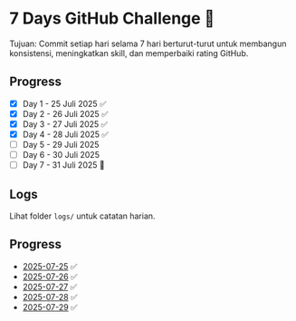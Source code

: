 # 7 Days GitHub Challenge 🚀

Tujuan: Commit setiap hari selama 7 hari berturut-turut untuk membangun konsistensi, meningkatkan skill, dan memperbaiki rating GitHub.

## Progress

- [x] Day 1 - 25 Juli 2025 ✅
- [x] Day 2 - 26 Juli 2025 ✅
- [x] Day 3 - 27 Juli 2025 ✅
- [x] Day 4 - 28 Juli 2025 ✅
- [ ] Day 5 - 29 Juli 2025
- [ ] Day 6 - 30 Juli 2025
- [ ] Day 7 - 31 Juli 2025 🎉

## Logs

Lihat folder `logs/` untuk catatan harian.

## Progress

- [2025-07-25](logs/2025-07-25.md) ✅
- [2025-07-26](logs/2025-07-26.md) ✅
- [2025-07-27](logs/2025-07-27.md) ✅
- [2025-07-28](logs/2025-07-28.md) ✅
- [2025-07-29](logs/2025-07-29.md) ✅
